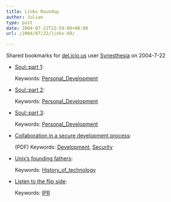 ```yaml
---
title: Links Roundup
author: Julian
type: post
date: 2004-07-22T22:59:00+00:00
url: /2004/07/22/links-68/

---
```

Shared bookmarks for [del.icio.us][1] user  [Synesthesia][2] on 2004-7-22

  * [Soul::part 1][3]:
   
    Keywords: [Personal_Development][4]
  * [Soul::part 2][5]:
   
    Keywords: [Personal_Development][4]
  * [Soul::part 3][6]:
   
    Keywords: [Personal_Development][4]
  * [Collaboration in a secure development process][7]:
  
    (PDF) Keywords: [Development][8], [Security][9]
  * [Unix&#8217;s founding fathers][10]:
   
    Keywords: [History\_of\_technology][11]
  * [Listen to the flip side][12]:
   
    Keywords: [IPR][13]

 [1]: https://del.icio.us/
 [2]: https://del.icio.us/synesthesia
 [3]: https://olderandgrowing.blogspot.com/2004/07/soul-part-1.html "https://olderandgrowing.blogspot.com/2004/07/soul-part-1.html"
 [4]: https://del.icio.us/synesthesia/Personal_Development
 [5]: https://olderandgrowing.blogspot.com/2004/07/soul-part-2.html "https://olderandgrowing.blogspot.com/2004/07/soul-part-2.html"
 [6]: https://olderandgrowing.blogspot.com/2004/07/soul-part-3.html "https://olderandgrowing.blogspot.com/2004/07/soul-part-3.html"
 [7]: https://www.arctecgroup.net/ISB0905GP.pdf "https://www.arctecgroup.net/ISB0905GP.pdf"
 [8]: https://del.icio.us/synesthesia/Development
 [9]: https://del.icio.us/synesthesia/Security
 [10]: https://www.economist.com/science/tq/displayStory.cfm?story_id=2724348 "https://www.economist.com/science/tq/displayStory.cfm?story_id=2724348"
 [11]: https://del.icio.us/synesthesia/History_of_technology
 [12]: https://www.guardian.co.uk/online/story/0,3605,1265840,00.html "https://www.guardian.co.uk/online/story/0,3605,1265840,00.html"
 [13]: https://del.icio.us/synesthesia/IPR